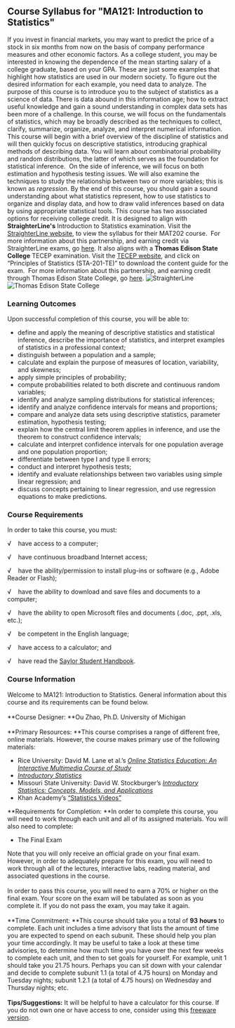 Course Syllabus for "MA121: Introduction to Statistics"
-------------------------------------------------------

If you invest in financial markets, you may want to predict the price of
a stock in six months from now on the basis of company performance
measures and other economic factors. As a college student, you may be
interested in knowing the dependence of the mean starting salary of a
college graduate, based on your GPA. These are just some examples that
highlight how statistics are used in our modern society. To figure out
the desired information for each example, you need data to analyze. The
purpose of this course is to introduce you to the subject of statistics
as a science of data. There is data abound in this information age; how
to extract useful knowledge and gain a sound understanding in complex
data sets has been more of a challenge. In this course, we will focus on
the fundamentals of statistics, which may be broadly described as the
techniques to collect, clarify, summarize, organize, analyze, and
interpret numerical information. This course will begin with a brief
overview of the discipline of statistics and will then quickly focus on
descriptive statistics, introducing graphical methods of describing
data. You will learn about combinatorial probability and random
distributions, the latter of which serves as the foundation for
statistical inference.  On the side of inference, we will focus on both
estimation and hypothesis testing issues. We will also examine the
techniques to study the relationship between two or more variables; this
is known as *regression*. By the end of this course, you should gain a
sound understanding about what statistics represent, how to use
statistics to organize and display data, and how to draw valid
inferences based on data by using appropriate statistical tools. This
course has two associated options for receiving college credit. It is
designed to align with **StraighterLine's** Introduction to Statistics
examination. Visit the [StraighterLine
website](http://Straighterline.7eer.net/c/84609/110805/1322), to view
the syllabus for their MAT202 course.  For more information about this
partnership, and earning credit via StraighterLine exams, go
[here](http://www.saylor.org/student-credit-pathways/straighterline/).
It also aligns with a **Thomas Edison State College** TECEP examination.
Visit the [TECEP website](http://www2.tesc.edu/listalltecep.php), and
click on “Principles of Statistics (STA-201-TE)” to download the content
guide for the exam.  For more information about this partnership, and
earning credit through Thomas Edison State College,
go [here](http://www.saylor.org/student-credit-pathways/thomas-edison-state-college/).
![StraighterLine](http://www.saylor.org/site/wp-content/uploads/2013/02/Bb-SL-logo.png "StraighterLine") 
  ![Thomas Edison State
College](http://www.saylor.org/site/wp-content/uploads/2013/02/TESC-Logo-Small.png "Thomas Edison State College")

### Learning Outcomes

Upon successful completion of this course, you will be able to:  

-   define and apply the meaning of descriptive statistics and
    statistical inference, describe the importance of statistics, and
    interpret examples of statistics in a professional context;
-   distinguish between a population and a sample;
-   calculate and explain the purpose of measures of location,
    variability, and skewness;
-   apply simple principles of probability;
-   compute probabilities related to both discrete and continuous random
    variables;
-   identify and analyze sampling distributions for statistical
    inferences;
-   identify and analyze confidence intervals for means and proportions;
-   compare and analyze data sets using descriptive statistics,
    parameter estimation, hypothesis testing;
-   explain how the central limit theorem applies in inference, and use
    the theorem to construct confidence intervals;
-   calculate and interpret confidence intervals for one population
    average and one population proportion;
-   differentiate between type I and type II errors;
-   conduct and interpret hypothesis tests;
-   identify and evaluate relationships between two variables using
    simple linear regression; and
-   discuss concepts pertaining to linear regression, and use regression
    equations to make predictions.

### Course Requirements

In order to take this course, you must:  
  
 √    have access to a computer;  
  
 √    have continuous broadband Internet access;  
  
 √    have the ability/permission to install plug-ins or software (e.g.,
Adobe Reader or Flash);  
  
 √    have the ability to download and save files and documents to a
computer;  
  
 √    have the ability to open Microsoft files and documents (.doc,
.ppt, .xls, etc.);  
  
 √    be competent in the English language;  
  
 √    have access to a calculator; and  
  
 √    have read the [Saylor Student
Handbook](http://www.saylor.org/site/wp-content/uploads/2012/05/Saylor-StudentHandbook.pdf).

### Course Information

Welcome to MA121: Introduction to Statistics. General information about
this course and its requirements can be found below.  
    
 **Course Designer: **Ou Zhao, Ph.D. University of Michigan  
    
 **Primary Resources: **This course comprises a range of different free,
online materials. However, the course makes primary use of the following
materials:  

-   Rice University: David M. Lane et al.’s *[Online Statistics
    Education: An Interactive Multimedia Course of
    Study](http://onlinestatbook.com/2/index.html)*
-   *[Introductory
    Statistics](http://www.saylor.org/site/textbooks/Introductory%20Statistics.pdf)*
-   Missouri State University: David W. Stockburger’s *[Introductory
    Statistics: Concepts, Models, and
    Applications](http://www.psychstat.missouristate.edu/introbook/sbk00.htm)*
-   Khan Academy’s [“Statistics
    Videos”](http://www.khanacademy.org/#statistics)

**Requirements for Completion: **In order to complete this course, you
will need to work through each unit and all of its assigned materials.
You will also need to complete:  

-   The Final Exam

Note that you will only receive an official grade on your final exam.
However, in order to adequately prepare for this exam, you will need to
work through all of the lectures, interactive labs, reading material,
and associated questions in the course.  
    
 In order to pass this course, you will need to earn a 70% or higher on
the final exam. Your score on the exam will be tabulated as soon as you
complete it. If you do not pass the exam, you may take it again.  
    
 **Time Commitment: **This course should take you a total of **93**
**hours** to complete. Each unit includes a time advisory that lists the
amount of time you are expected to spend on each subunit. These should
help you plan your time accordingly. It may be useful to take a look at
these time advisories, to determine how much time you have over the next
few weeks to complete each unit, and then to set goals for yourself. For
example, unit 1 should take you 21.75 hours. Perhaps you can sit down
with your calendar and decide to complete subunit 1.1 (a total of 4.75
hours) on Monday and Tuesday nights; subunit 1.2.1 (a total of 4.75
hours) on Wednesday and Thursday nights; etc.  
    
 **Tips/Suggestions:** It will be helpful to have a calculator for this
course. If you do not own one or have access to one, consider using this
[freeware version](http://www.calculateforfree.com/graph.html).  
    

